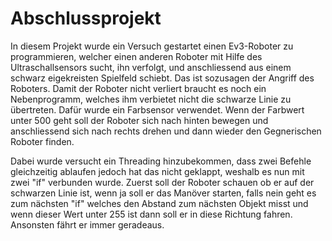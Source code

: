# Abschlussprojekt

In diesem Projekt wurde ein Versuch gestartet einen Ev3-Roboter zu programmieren, welcher einen anderen Roboter mit Hilfe des Ultraschallsensors sucht, ihn verfolgt, und anschliessend aus einem schwarz eigekreisten Spielfeld schiebt. Das ist sozusagen der Angriff des Roboters.
Damit der Roboter nicht verliert braucht es noch ein Nebenprogramm, welches ihm verbietet nicht die schwarze Linie zu übertreten. Dafür wurde ein Farbsensor verwendet. Wenn der Farbwert unter 500 geht soll der Roboter sich nach hinten bewegen und anschliessend sich nach rechts drehen und dann wieder den Gegnerischen Roboter finden. 

Dabei wurde versucht ein Threading hinzubekommen, dass zwei Befehle gleichzeitig ablaufen jedoch hat das nicht geklappt, weshalb es nun mit zwei "if" verbunden wurde. Zuerst soll der Roboter schauen ob er auf der schwarzen Linie ist, wenn ja soll er das Manöver starten, falls nein geht es zum nächsten "if" welches den Abstand zum nächsten Objekt misst und wenn dieser Wert unter 255 ist dann soll er in diese Richtung fahren. Ansonsten fährt er immer geradeaus.
